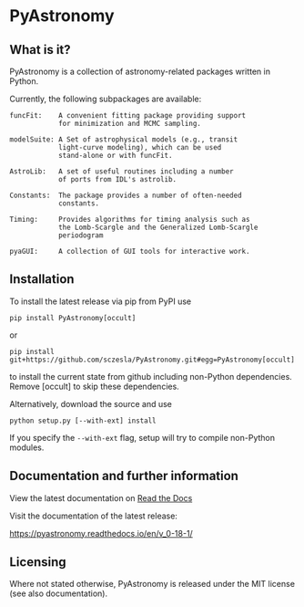 # PyAstronomy

What is it?
-----------

  PyAstronomy is a collection of astronomy-related
  packages written in Python.

  Currently, the following subpackages are available:

    funcFit:    A convenient fitting package providing support
                for minimization and MCMC sampling.

    modelSuite: A Set of astrophysical models (e.g., transit
                light-curve modeling), which can be used
                stand-alone or with funcFit.

    AstroLib:   A set of useful routines including a number
                of ports from IDL's astrolib.

    Constants:  The package provides a number of often-needed
                constants.

    Timing:     Provides algorithms for timing analysis such as
                the Lomb-Scargle and the Generalized Lomb-Scargle
                periodogram

    pyaGUI:     A collection of GUI tools for interactive work.

Installation
------------

  To install the latest release via pip from PyPI use
  
    pip install PyAstronomy[occult]
    
  or
  
    pip install git+https://github.com/sczesla/PyAstronomy.git#egg=PyAstronomy[occult]
    
  to install the current state from github including non-Python dependencies. Remove [occult]
  to skip these dependencies.
  
  Alternatively, download the source and use
  
    python setup.py [--with-ext] install
    
  If you specify the `--with-ext` flag, setup will try to
  compile non-Python modules.

Documentation and further information
-------------------------------------

  View the latest documentation on [Read the
  Docs](https://pyastronomy.readthedocs.org/en/latest/)

  Visit the documentation of the latest release:
  
  https://pyastronomy.readthedocs.io/en/v_0-18-1/

Licensing
---------

  Where not stated otherwise, PyAstronomy is released under the
  MIT license (see also documentation).
